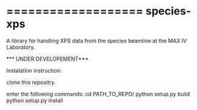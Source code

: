 
===================
   species-xps
===================

A library for handling XPS data from the species beamline at the MAX IV Laboratory.

*** UNDER DEVELOPEMENT***

Instalation instruction:

clone this repositry.

enter the following commands:
cd PATH_TO_REPO/
python setup.py build
python setup.py install
